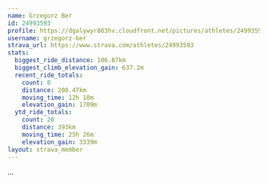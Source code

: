 ```yaml
---
name: Grzegorz Ber
id: 24993593
profile: https://dgalywyr863hv.cloudfront.net/pictures/athletes/24993593/7453165/11/large.jpg
username: grzegorz-ber
strava_url: https://www.strava.com/athletes/24993593
stats:
  biggest_ride_distance: 106.87km
  biggest_climb_elevation_gain: 637.2m
  recent_ride_totals:
    count: 8
    distance: 208.47km
    moving_time: 12h 18m
    elevation_gain: 1709m
  ytd_ride_totals:
    count: 20
    distance: 393km
    moving_time: 25h 26m
    elevation_gain: 3339m
layout: strava_member
--- 
```

...
